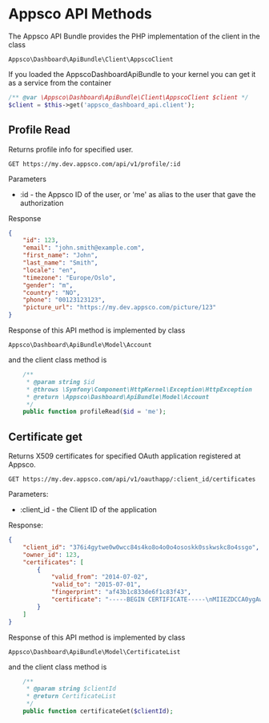 Appsco API Methods
==================

The Appsco API Bundle provides the PHP implementation of the client in the class

    Appsco\Dashboard\ApiBundle\Client\AppscoClient

If you loaded the AppscoDashboardApiBundle to your kernel you can get it as a service from the container

``` php
/** @var \Appsco\Dashboard\ApiBundle\Client\AppscoClient $client */
$client = $this->get('appsco_dashboard_api.client');
```



Profile Read
------------

Returns profile info for specified user.

    GET https://my.dev.appsco.com/api/v1/profile/:id

Parameters
 * :id - the Appsco ID of the user, or 'me' as alias to the user that gave the authorization

Response
``` json
{
    "id": 123,
    "email": "john.smith@example.com",
    "first_name": "John",
    "last_name": "Smith",
    "locale": "en",
    "timezone": "Europe/Oslo",
    "gender": "m",
    "country": "NO",
    "phone": "00123123123",
    "picture_url": "https://my.dev.appsco.com/picture/123"
}
```

Response of this API method is implemented by class

    Appsco\Dashboard\ApiBundle\Model\Account

and the client class method is

``` php
    /**
     * @param string $id
     * @throws \Symfony\Component\HttpKernel\Exception\HttpException
     * @return \Appsco\Dashboard\ApiBundle\Model\Account
     */
    public function profileRead($id = 'me');
```



Certificate get
---------------

Returns X509 certificates for specified OAuth application registered at Appsco.

    GET https://my.dev.appsco.com/api/v1/oauthapp/:client_id/certificates

Parameters:

 * :client_id - the Client ID of the application

Response:

``` json
{
    "client_id": "376i4gytwe0w0wcc84s4ko8o4o0o4ososkk0sskwskc8o4ssgo",
    "owner_id": 123,
    "certificates": [
        {
            "valid_from": "2014-07-02",
            "valid_to": "2015-07-01",
            "fingerprint": "af43b1c833de6f1c83f43",
            "certificate": "-----BEGIN CERTIFICATE-----\nMIIEZDCCA0ygAwIBAgIBADANB..."
        }
    ]
}
```

Response of this API method is implemented by class

    Appsco\Dashboard\ApiBundle\Model\CertificateList

and the client class method is

``` php
    /**
     * @param string $clientId
     * @return CertificateList
     */
    public function certificateGet($clientId);
```

